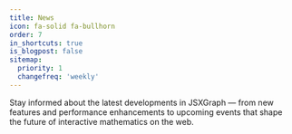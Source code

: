 ```yaml
---
title: News
icon: fa-solid fa-bullhorn
order: 7
in_shortcuts: true
is_blogpost: false
sitemap:
  priority: 1
  changefreq: 'weekly'
---
```


Stay informed about the latest developments in JSXGraph — from new features and performance enhancements to upcoming events that shape the future of interactive mathematics on the web.